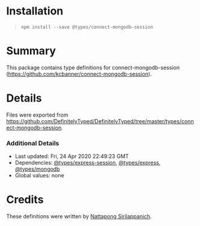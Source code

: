 # Installation
> `npm install --save @types/connect-mongodb-session`

# Summary
This package contains type definitions for connect-mongodb-session (https://github.com/kcbanner/connect-mongodb-session).

# Details
Files were exported from https://github.com/DefinitelyTyped/DefinitelyTyped/tree/master/types/connect-mongodb-session.

### Additional Details
 * Last updated: Fri, 24 Apr 2020 22:49:23 GMT
 * Dependencies: [@types/express-session](https://npmjs.com/package/@types/express-session), [@types/express](https://npmjs.com/package/@types/express), [@types/mongodb](https://npmjs.com/package/@types/mongodb)
 * Global values: none

# Credits
These definitions were written by [Nattapong Sirilappanich](https://github.com/NattapongSiri).
